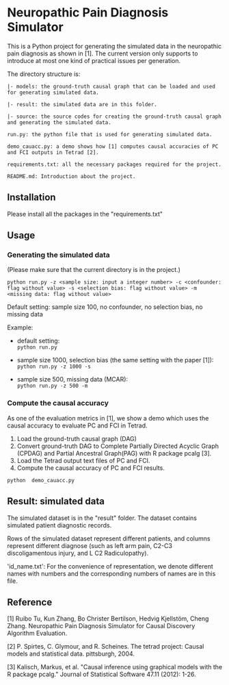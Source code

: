 # Neuropathic Pain Diagnosis Simulator
 
This is a Python project for generating the simulated data in the neuropathic pain diagnosis as shown in [1]. The current version only supports to introduce at most one kind of practical issues per generation.

The directory structure is:

	|- models: the ground-truth causal graph that can be loaded and used for generating simulated data.  

	|- result: the simulated data are in this folder.  

	|- source: the source codes for creating the ground-truth causal graph and generating the simulated data.  

	run.py: the python file that is used for generating simulated data.  
	
	demo_cauacc.py: a demo shows how [1] computes causal accuracies of PC and FCI outputs in Tetrad [2].  

	requirements.txt: all the necessary packages required for the project.  

	README.md: Introduction about the project.  

## Installation

Please install all the packages in the "requirements.txt"

## Usage 
### Generating the simulated data
(Please make sure that the current directory is in the project.)

```python run.py -z <sample size: input a integer number> -c <confounder: flag without value> -s <selection bias: flag without value> -m <missing data: flag without value>```

Default setting: sample size 100, no confounder, no selection bias, no missing data 

Example:   
- default setting:   
```python run.py```
  
- sample size 1000, selection bias (the same setting with the paper [1]):   
```python run.py -z 1000 -s```  

- sample size 500, missing data (MCAR):  
```python run.py -z 500 -m```

### Compute the causal accuracy 
As one of the evaluation metrics in [1], we show a demo which uses the causal accuracy to evaluate PC and FCI in Tetrad. 

1. Load the ground-truth causal graph (DAG)
2. Convert ground-truth DAG to Complete Partially Directed Acyclic Graph (CPDAG) and Partial Ancestral Graph(PAG) with R package pcalg [3].
3. Load the Tetrad output text files of PC and FCI.
4. Compute the causal accuracy of PC and FCI results.
 
```python  demo_cauacc.py```

  
## Result: simulated data
The simulated dataset is in the "result" folder. The dataset contains simulated patient diagnostic records.  

Rows of the simulated dataset represent different patients, and columns represent different diagnose (such as left arm pain, C2-C3 discoligamentous injury, and L C2 Radiculopathy).  

'id_name.txt': For the convenience of representation, we denote different names with numbers and the corresponding numbers of names are in this file. 

## Reference
[1] Ruibo Tu, Kun Zhang, Bo Christer Bertilson, Hedvig Kjellstöm, Cheng Zhang. Neuropathic Pain Diagnosis Simulator for Causal Discovery Algorithm Evaluation.
 
[2] P. Spirtes, C. Glymour, and R. Scheines. The tetrad project: Causal models and statistical data. pittsburgh, 2004.

[3] Kalisch, Markus, et al. "Causal inference using graphical models with the R package pcalg." Journal of Statistical Software 47.11 (2012): 1-26.